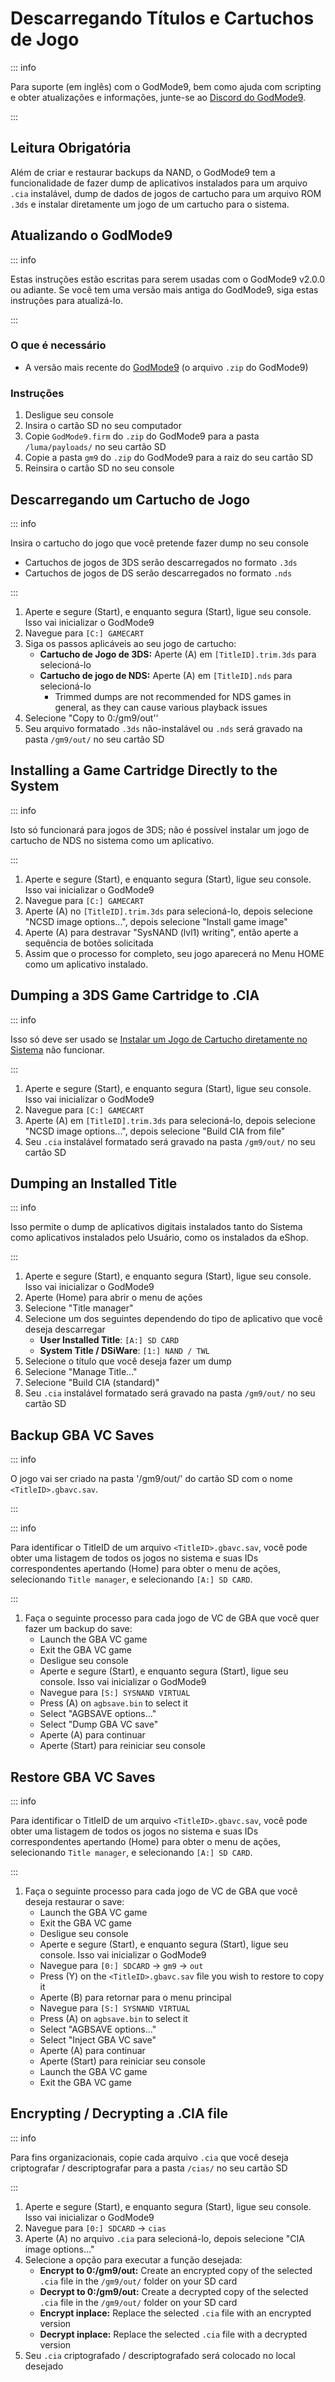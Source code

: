 # Descarregando Títulos e Cartuchos de Jogo

::: info

Para suporte (em inglês) com o GodMode9, bem como ajuda com scripting e obter atualizações e informações, junte-se ao [Discord do GodMode9](https://discord.gg/BRcbvtFxX4).

:::

## Leitura Obrigatória

Além de criar e restaurar backups da NAND, o GodMode9 tem a funcionalidade de fazer dump de aplicativos instalados para um arquivo `.cia` instalável, dump de dados de jogos de cartucho para um arquivo ROM `.3ds` e instalar diretamente um jogo de um cartucho para o sistema.

## Atualizando o GodMode9

::: info

Estas instruções estão escritas para serem usadas com o GodMode9 v2.0.0 ou adiante. Se você tem uma versão mais antiga do GodMode9, siga estas instruções para atualizá-lo.

:::

### O que é necessário

- A versão mais recente do [GodMode9](https://github.com/d0k3/GodMode9/releases/latest) (o arquivo `.zip` do GodMode9)

### Instruções

1. Desligue seu console
2. Insira o cartão SD no seu computador
3. Copie `GodMode9.firm` do `.zip` do GodMode9 para a pasta `/luma/payloads/` no seu cartão SD
4. Copie a pasta `gm9` do `.zip` do GodMode9 para a raiz do seu cartão SD
5. Reinsira o cartão SD no seu console

## Descarregando um Cartucho de Jogo

::: info

Insira o cartucho do jogo que você pretende fazer dump no seu console

- Cartuchos de jogos de 3DS serão descarregados no formato `.3ds`
- Cartuchos de jogos de DS serão descarregados no formato `.nds`

:::

1. Aperte e segure (Start), e enquanto segura (Start), ligue seu console. Isso vai inicializar o GodMode9
2. Navegue para `[C:] GAMECART`
3. Siga os passos aplicáveis ao seu jogo de cartucho:
   - **Cartucho de Jogo de 3DS:** Aperte (A) em `[TitleID].trim.3ds` para selecioná-lo
   - **Cartucho de jogo de NDS:** Aperte (A) em `[TitleID].nds` para selecioná-lo
     - Trimmed dumps are not recommended for NDS games in general, as they can cause various playback issues
4. Selecione "Copy to 0:/gm9/out''
5. Seu arquivo formatado `.3ds` não-instalável ou `.nds` será gravado na pasta `/gm9/out/` no seu cartão SD

## Installing a Game Cartridge Directly to the System

::: info

Isto só funcionará para jogos de 3DS; não é possível instalar um jogo de cartucho de NDS no sistema como um aplicativo.

:::

1. Aperte e segure (Start), e enquanto segura (Start), ligue seu console. Isso vai inicializar o GodMode9
2. Navegue para `[C:] GAMECART`
3. Aperte (A) no `[TitleID].trim.3ds` para selecioná-lo, depois selecione "NCSD image options...", depois selecione "Install game image"
4. Aperte (A) para destravar "SysNAND (lvl1) writing", então aperte a sequência de botões solicitada
5. Assim que o processo for completo, seu jogo aparecerá no Menu HOME como um aplicativo instalado.

## Dumping a 3DS Game Cartridge to .CIA

::: info

Isso só deve ser usado se [Instalar um Jogo de Cartucho diretamente no Sistema](#installing-a-game-cartridge-directly-to-the-system) não funcionar.

:::

1. Aperte e segure (Start), e enquanto segura (Start), ligue seu console. Isso vai inicializar o GodMode9
2. Navegue para `[C:] GAMECART`
3. Aperte (A) em `[TitleID].trim.3ds` para selecioná-lo, depois selecione "NCSD image options...", depois selecione "Build CIA from file"
4. Seu `.cia` instalável formatado será gravado na pasta `/gm9/out/` no seu cartão SD

## Dumping an Installed Title

::: info

Isso permite o dump de aplicativos digitais instalados tanto do Sistema como aplicativos instalados pelo Usuário, como os instalados da eShop.

:::

1. Aperte e segure (Start), e enquanto segura (Start), ligue seu console. Isso vai inicializar o GodMode9
2. Aperte (Home) para abrir o menu de ações
3. Selecione "Title manager"
4. Selecione um dos seguintes dependendo do tipo de aplicativo que você deseja descarregar
   - **User Installed Title**: `[A:] SD CARD`
   - **System Title / DSiWare**: `[1:] NAND / TWL`
5. Selecione o título que você deseja fazer um dump
6. Selecione "Manage Title..."
7. Selecione "Build CIA (standard)"
8. Seu `.cia` instalável formatado será gravado na pasta `/gm9/out/` no seu cartão SD

## Backup GBA VC Saves

::: info

O jogo vai ser criado na pasta '/gm9/out/' do cartão SD com o nome `<TitleID>.gbavc.sav`.

:::

::: info

Para identificar o TitleID de um arquivo `<TitleID>.gbavc.sav`, você pode obter uma listagem de todos os jogos no sistema e suas IDs correspondentes apertando (Home) para obter o menu de ações, selecionando `Title manager`, e selecionando `[A:] SD CARD`.

:::

1. Faça o seguinte processo para cada jogo de VC de GBA que você quer fazer um backup do save:
   - Launch the GBA VC game
   - Exit the GBA VC game
   - Desligue seu console
   - Aperte e segure (Start), e enquanto segura (Start), ligue seu console. Isso vai inicializar o GodMode9
   - Navegue para `[S:] SYSNAND VIRTUAL`
   - Press (A) on `agbsave.bin` to select it
   - Select "AGBSAVE options..."
   - Select "Dump GBA VC save"
   - Aperte (A) para continuar
   - Aperte (Start) para reiniciar seu console

## Restore GBA VC Saves

::: info

Para identificar o TitleID de um arquivo `<TitleID>.gbavc.sav`, você pode obter uma listagem de todos os jogos no sistema e suas IDs correspondentes apertando (Home) para obter o menu de ações, selecionando `Title manager`, e selecionando `[A:] SD CARD`.

:::

1. Faça o seguinte processo para cada jogo de VC de GBA que você deseja restaurar o save:
   - Launch the GBA VC game
   - Exit the GBA VC game
   - Desligue seu console
   - Aperte e segure (Start), e enquanto segura (Start), ligue seu console. Isso vai inicializar o GodMode9
   - Navegue para `[0:] SDCARD` -> `gm9` -> `out`
   - Press (Y) on the `<TitleID>.gbavc.sav` file you wish to restore to copy it
   - Aperte (B) para retornar para o menu principal
   - Navegue para `[S:] SYSNAND VIRTUAL`
   - Press (A) on `agbsave.bin` to select it
   - Select "AGBSAVE options..."
   - Select "Inject GBA VC save"
   - Aperte (A) para continuar
   - Aperte (Start) para reiniciar seu console
   - Launch the GBA VC game
   - Exit the GBA VC game

## Encrypting / Decrypting a .CIA file

::: info

Para fins organizacionais, copie cada arquivo `.cia` que você deseja criptografar / descriptografar para a pasta `/cias/` no seu cartão SD

:::

1. Aperte e segure (Start), e enquanto segura (Start), ligue seu console. Isso vai inicializar o GodMode9
2. Navegue para `[0:] SDCARD` -> `cias`
3. Aperte (A) no arquivo `.cia` para selecioná-lo, depois selecione "CIA image options..."
4. Selecione a opção para executar a função desejada:
   - **Encrypt to 0:/gm9/out:** Create an encrypted copy of the selected `.cia` file in the `/gm9/out/` folder on your SD card
   - **Decrypt to 0:/gm9/out:** Create a decrypted copy of the selected `.cia` file in the `/gm9/out/` folder on your SD card
   - **Encrypt inplace:** Replace the selected `.cia` file with an encrypted version
   - **Decrypt inplace:** Replace the selected `.cia` file with a decrypted version
5. Seu `.cia` criptografado / descriptografado será colocado no local desejado
